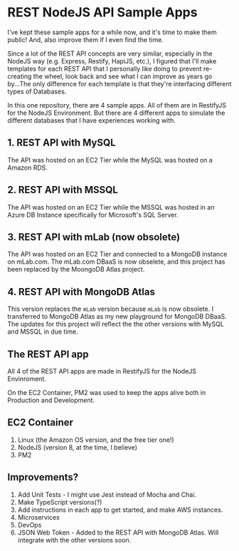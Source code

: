 # REST NodeJS API Sample Apps
I've kept these sample apps for a while now, and it's time to make them public! And, also improve them if I even find the time.

Since a lot of the REST API concepts are very similar, especially in the NodeJS way (e.g. Express, Restify, HapiJS, etc.), I figured that I'll make templates for each REST API that I personally like doing to prevent re-creating the wheel, look back and see what I can improve as years go by...The only difference for each template is that they're interfacing different types of Databases.

In this one repository, there are 4 sample apps. All of them are in RestifyJS for the NodeJS Environment. But there are 4 different apps to simulate the different databases that I have experiences working with.

## 1. REST API with MySQL
The API was hosted on an EC2 Tier while the MySQL was hosted on a Amazon RDS.

## 2. REST API with MSSQL
The API was hosted on an EC2 Tier while the MSSQL was hosted in an Azure DB Instance specifically for Microsoft's SQL Server.

## 3. REST API with mLab (now obsolete)
The API was hosted on an EC2 Tier and connected to a MongoDB instance on mLab.com. The mLab.com DBaaS is now obselete, and this project has been replaced by the MoongoDB Atlas project.

## 4. REST API with MongoDB Atlas
This version replaces the `mLab` version because `mLab` is now obsolete. I transferred to MongoDB Atlas as my new playground for MongoDB DBaaS. The updates for this project will reflect the the other versions with MySQL and MSSQL in due time.

## The REST API app
All 4 of the REST API apps are made in RestifyJS for the NodeJS Envinroment. 

On the EC2 Container, PM2 was used to keep the apps alive both in Production and Development.

## EC2 Container
1. Linux (the Amazon OS version, and the free tier one!)
2. NodeJS (version 8, at the time, I believe)
3. PM2

## Improvements?
1. Add Unit Tests - I might use Jest instead of Mocha and Chai.
2. Make TypeScript versions(?)
3. Add instructions in each app to get started, and make AWS instances.
4. Microservices
5. DevOps
6. JSON Web Token - Added to the REST API with MongoDB Atlas. Will integrate with the other versions soon.
